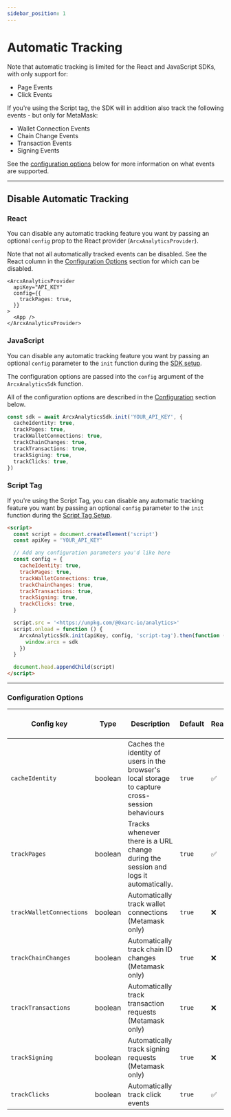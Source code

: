 ```yaml
---
sidebar_position: 1
---
```


# Automatic Tracking

Note that automatic tracking is limited for the React and JavaScript SDKs, with only support for:

- Page Events
- Click Events

If you're using the Script tag, the SDK will in addition also track the following events - but only for MetaMask:

- Wallet Connection Events
- Chain Change Events
- Transaction Events
- Signing Events

See the [configuration options](/tracking/automatic#configuration-options) below for more information on what events are supported.

---

## Disable Automatic Tracking

### React

You can disable any automatic tracking feature you want by passing an optional `config` prop to the React provider (`ArcxAnalyticsProvider`).

Note that not all automatically tracked events can be disabled. See the React column in the [Configuration Options](#configuration-options) section for which can be disabled.

```tsx
<ArcxAnalyticsProvider
  apiKey="API_KEY"
  config={{
    trackPages: true,
  }}
>
  <App />
</ArcxAnalyticsProvider>
```

### JavaScript

You can disable any automatic tracking feature you want by passing an optional `config` parameter to the `init` function during the [SDK setup](/setup/setup-js#3-initialize-the-sdk).

The configuration options are passed into the `config` argument of the `ArcxAnalyticsSdk` function.

All of the configuration options are described in the [Configuration](/tracking/automatic#configuration-options) section below.

```ts
const sdk = await ArcxAnalyticsSdk.init('YOUR_API_KEY', {
  cacheIdentity: true,
  trackPages: true,
  trackWalletConnections: true,
  trackChainChanges: true,
  trackTransactions: true,
  trackSigning: true,
  trackClicks: true,
})
```

### Script Tag

If you're using the Script Tag, you can disable any automatic tracking feature you want by passing an optional `config` parameter to the `init` function during the [Script Tag Setup](/installation/installation-script).

```html
<script>
  const script = document.createElement('script')
  const apiKey = 'YOUR_API_KEY'

  // Add any configuration parameters you'd like here
  const config = {
    cacheIdentity: true,
    trackPages: true,
    trackWalletConnections: true,
    trackChainChanges: true,
    trackTransactions: true,
    trackSigning: true,
    trackClicks: true,
  }

  script.src = '<https://unpkg.com/@0xarc-io/analytics>'
  script.onload = function () {
    ArcxAnalyticsSdk.init(apiKey, config, 'script-tag').then(function (sdk) {
      window.arcx = sdk
    })
  }

  document.head.appendChild(script)
</script>
```

---

### Configuration Options

| Config key               | Type    | Description                                                                                     | Default | React | JS & Script Tag |
| ------------------------ | ------- | ----------------------------------------------------------------------------------------------- | ------- | ----- | --------------- |
| `cacheIdentity`          | boolean | Caches the identity of users in the browser's local storage to capture cross-session behaviours | `true`  | ✅    | ✅              |
| `trackPages`             | boolean | Tracks whenever there is a URL change during the session and logs it automatically.             | `true`  | ✅    | ✅              |
| `trackWalletConnections` | boolean | Automatically track wallet connections (Metamask only)                                          | `true`  | ❌    | ✅              |
| `trackChainChanges`      | boolean | Automatically track chain ID changes (Metamask only)                                            | `true`  | ❌    | ✅              |
| `trackTransactions`      | boolean | Automatically track transaction requests (Metamask only)                                        | `true`  | ❌    | ✅              |
| `trackSigning`           | boolean | Automatically track signing requests (Metamask only)                                            | `true`  | ❌    | ✅              |
| `trackClicks`            | boolean | Automatically track click events                                                                | `true`  | ✅    | ✅              |
